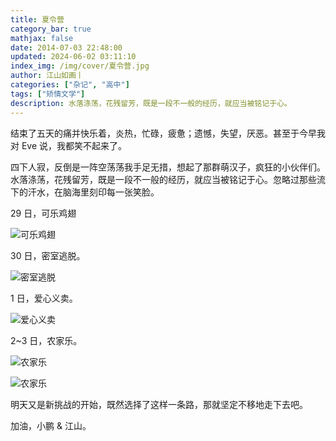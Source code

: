 ```yaml
---
title: 夏令营
category_bar: true
mathjax: false
date: 2014-07-03 22:48:00
updated: 2024-06-02 03:11:10
index_img: /img/cover/夏令营.jpg
author: 江山如画丨
categories: ["杂记", "高中"]
tags: ["矫情文学"]
description: 水落涤荡，花残留芳，既是一段不一般的经历，就应当被铭记于心。
---
```


结束了五天的痛并快乐着，炎热，忙碌，疲惫；遗憾，失望，厌恶。甚至于今早我对 Eve 说，我都笑不起来了。

四下人寂，反倒是一阵空荡荡我手足无措，想起了那群萌汉子，疯狂的小伙伴们。水落涤荡，花残留芳，既是一段不一般的经历，就应当被铭记于心。忽略过那些流下的汗水，在脑海里刻印每一张笑脸。

29 日，可乐鸡翅

![可乐鸡翅](/img/夏令营/可乐鸡翅.jpg)

30 日，密室逃脱。

![密室逃脱](/img/夏令营/密室逃脱.jpg)

1 日，爱心义卖。

![爱心义卖](/img/夏令营/爱心义卖.jpg)

2~3 日，农家乐。

![农家乐](/img/夏令营/农家乐1.jpg)

![农家乐](/img/夏令营/农家乐2.jpg)

明天又是新挑战的开始，既然选择了这样一条路，那就坚定不移地走下去吧。

加油，小鹏 & 江山。
